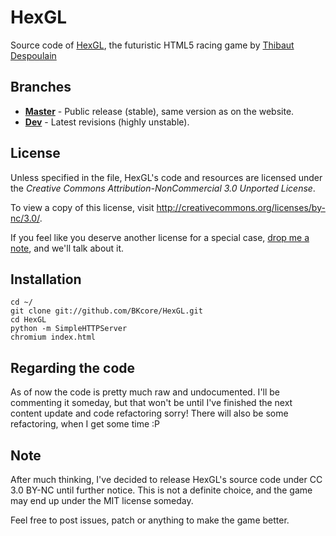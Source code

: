 HexGL
=========

Source code of [HexGL](http://hexgl.bkcore.com), the futuristic HTML5 racing game by [Thibaut Despoulain](http://bkcore.com)

## Branches
  * **[Master](https://github.com/BKcore/HexGL)** - Public release (stable), same version as on the website.
  * **[Dev](https://github.com/BKcore/HexGL/tree/dev)** - Latest revisions (highly unstable).

## License

Unless specified in the file, HexGL's code and resources are licensed under the *Creative Commons Attribution-NonCommercial 3.0 Unported License*. 

To view a copy of this license, visit http://creativecommons.org/licenses/by-nc/3.0/.

If you feel like you deserve another license for a special case, [drop me a note](http://bkcore.com/contact.html), and we'll talk about it.

## Installation

	cd ~/
	git clone git://github.com/BKcore/HexGL.git
	cd HexGL
	python -m SimpleHTTPServer
	chromium index.html

## Regarding the code

As of now the code is pretty much raw and undocumented. I'll be commenting it someday, but that won't be until I've finished the next content update and code refactoring sorry!
There will also be some refactoring, when I get some time :P

## Note

After much thinking, I've decided to release HexGL's source code under CC 3.0 BY-NC until further notice. This is not a definite choice, and the game may end up under the MIT license someday.

Feel free to post issues, patch or anything to make the game better.